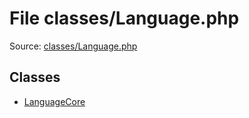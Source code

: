 File classes/Language.php
=========

Source: [classes/Language.php](https://github.com/PrestaShop/PrestaShop/blob/1.5.6.2/classes/Language.php)


Classes
-------

* [LanguageCore](class.LanguageCore.md)

